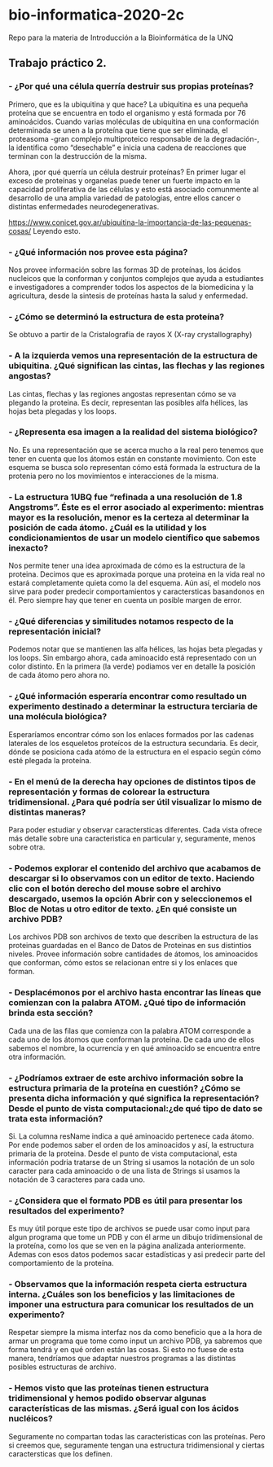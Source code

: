# bio-informatica-2020-2c
Repo para la materia de Introducción a la Bioinformática de la UNQ

## Trabajo práctico 2. 

### - ¿Por qué una célula querría destruir sus propias proteínas?

Primero, que es la ubiquitina y que hace? La ubiquitina es una pequeña proteína que se encuentra en todo el organismo y está formada por 76 aminoácidos. Cuando varias moléculas de ubiquitina en una conformación determinada se unen a la proteína que tiene que ser eliminada, el proteasoma -gran complejo multiproteico responsable de la degradación-, la identifica como “desechable” e inicia una cadena de reacciones que terminan con la destrucción de la misma.

Ahora, ¡por qué querría un célula destruir proteínas? En primer lugar el exceso de proteínas y organelas puede tener un fuerte impacto en la capacidad proliferativa de las células y esto está asociado comunmente al desarrollo de una amplia variedad de patologías, entre ellos cancer o distintas enfermedades neurodegenerativas.

https://www.conicet.gov.ar/ubiquitina-la-importancia-de-las-pequenas-cosas/ Leyendo esto.


### - ¿Qué información nos provee esta página?

Nos provee información sobre las formas 3D de proteínas, los ácidos nucleicos que la conforman y conjuntos complejos que ayuda a estudiantes e investigadores a comprender todos los aspectos de la biomedicina y la agricultura, desde la sintesis de proteínas hasta la salud y enfermedad. 

### - ¿Cómo se determinó la estructura de esta proteína?
Se obtuvo a partir de la Cristalografía de rayos X (X-ray crystallography)

### - A la izquierda vemos una representación de la estructura de ubiquitina. ¿Qué significan las cintas, las flechas y las regiones angostas?
Las cintas, flechas y las regiones angostas representan cómo se va plegando la proteina. Es decir, representan las posibles alfa hélices, las hojas beta plegadas y los loops.

### - ¿Representa esa imagen a la realidad del sistema biológico?
No. Es una representación que se acerca mucho a la real pero tenemos que tener en cuenta que los átomos están en constante movimiento. Con este esquema se busca solo representan cómo está formada la estructura de la protenia pero no los movimientos e interacciones de la misma. 

### - La estructura 1UBQ fue “refinada a una resolución de 1.8 Angstroms”. Éste es el error asociado al experimento: mientras mayor es la resolución, menor es la certeza al determinar la posición de cada átomo. ¿Cuál es la utilidad y los condicionamientos de usar un modelo científico que sabemos inexacto?
Nos permite tener una idea aproximada de cómo es la estructura de la proteina. Decimos que es aproximada porque una proteina en la vida real no estará completamente quieta como la del esquema. Aún así, el modelo nos sirve para poder predecir comportamientos y caractersticas basandonos en él. Pero siempre hay que tener en cuenta un posible margen de error. 

### - ¿Qué diferencias y similitudes notamos respecto de la representación inicial?
Podemos notar que se mantienen las alfa hélices, las hojas beta plegadas y los loops. Sin embargo ahora, cada aminoacido está representado con un color distinto. En la primera (la verde) podiamos ver en detalle la posición de cada átomo pero ahora no.

### - ¿Qué información esperaría encontrar como resultado un experimento destinado a determinar la estructura terciaria de una molécula biológica?
Esperaríamos encontrar cómo son los enlaces formados por las cadenas laterales de los esqueletos proteícos de la estructura secundaria. Es decir, dónde se posiciona cada atómo de la estructura en el espacio según cómo esté plegada la proteína. 

### - En el menú de la derecha hay opciones de distintos tipos de representación y formas de colorear la estructura tridimensional. ¿Para qué podría ser útil visualizar lo mismo de distintas maneras?
Para poder estudiar y observar caractersticas diferentes. Cada vista ofrece más detalle sobre una caracteristica en particular y, seguramente, menos sobre otra.

### - Podemos explorar el contenido del archivo que acabamos de descargar si lo observamos con un editor de texto. Haciendo clic con el botón derecho del mouse sobre el archivo descargado, usemos la opción Abrir con y seleccionemos el Bloc de Notas u otro editor de texto. ¿En qué consiste un archivo PDB?
Los archivos PDB son archivos de texto que describen la estructura de las proteinas guardadas en el Banco de Datos de Proteinas en sus distintios niveles. Provee información sobre cantidades de átomos, los aminoacidos que conforman, cómo estos se relacionan entre si y los enlaces que forman.

### - Desplacémonos por el archivo hasta encontrar las líneas que comienzan con la palabra ATOM. ¿Qué tipo de información brinda esta sección?
Cada una de las filas que comienza con la palabra ATOM corresponde a cada uno de los átomos que conforman la proteína. De cada uno de ellos sabemos el nombre, la ocurrencia y en qué aminoacido se encuentra entre otra información.

### - ¿Podríamos extraer de este archivo información sobre la estructura primaria de la proteína en cuestión? ¿Cómo se presenta dicha información y qué significa la representación? Desde el punto de vista computacional:¿de qué tipo de dato se trata esta información?
Si. La columna resName indica a qué aminoacido pertenece cada átomo. Por ende podemos saber el orden de los aminoacidos y así, la estructura primaria de la proteina. Desde el punto de vista computacional, esta información podria tratarse de un String si usamos la notación de un solo caracter para cada aminoacido o de una lista de Strings si usamos la notación de 3 caracteres para cada uno.

### - ¿Considera que el formato PDB es útil para presentar los resultados del experimento?
Es muy útil porque este tipo de archivos se puede usar como input para algun programa que tome un PDB y con él arme un dibujo tridimensional de la proteína, como los que se ven en la página analizada anteriormente. Ademas con esos datos podemos sacar estadísticas y asi predecir parte del comportamiento de la proteína. 

### - Observamos que la información respeta cierta estructura interna. ¿Cuáles son los beneficios y las limitaciones de imponer una estructura para comunicar los resultados de un experimento?
Respetar siempre la misma interfaz nos da como beneficio que a la hora de armar un programa que tome como input un archivo PDB, ya sabremos que forma tendrá y en qué orden están las cosas. Si esto no fuese de esta manera, tendríamos que adaptar nuestros programas a las distintas posibles estructuras de archivo.

### - Hemos visto que las proteínas tienen estructura tridimensional y hemos podido observar algunas características de las mismas. ¿Será igual con los ácidos nucléicos?
Seguramente no compartan todas las caracteristicas con las proteínas. Pero si creemos que, seguramente tengan una estructura tridimensional y ciertas caractersticas que los definen.


